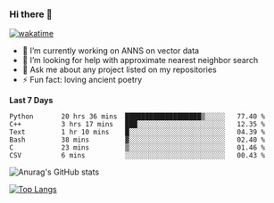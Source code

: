 ### Hi there 👋

[![wakatime](https://wakatime.com/badge/user/8906da98-c623-4aff-ac00-99cb42e09b38.svg)](https://wakatime.com/@8906da98-c623-4aff-ac00-99cb42e09b38)

- 🔭 I’m currently working on ANNS on vector data
- 🤔 I’m looking for help with approximate nearest neighbor search
- 💬 Ask me about any project listed on my repositories
- ⚡ Fun fact: loving ancient poetry


**Last 7 Days**
<!--START_SECTION:waka-->

```text
Python       20 hrs 36 mins  ███████████████████▒░░░░░   77.40 %
C++          3 hrs 17 mins   ███░░░░░░░░░░░░░░░░░░░░░░   12.35 %
Text         1 hr 10 mins    █░░░░░░░░░░░░░░░░░░░░░░░░   04.39 %
Bash         38 mins         ▓░░░░░░░░░░░░░░░░░░░░░░░░   02.40 %
C            23 mins         ▒░░░░░░░░░░░░░░░░░░░░░░░░   01.46 %
CSV          6 mins          ░░░░░░░░░░░░░░░░░░░░░░░░░   00.43 %
```

<!--END_SECTION:waka-->

![Anurag's GitHub stats](https://github-readme-stats.vercel.app/api?username=matchyc&count_private=true&show_icons=true&theme=vue)

[![Top Langs](https://github-readme-stats.vercel.app/api/top-langs/?username=matchyc&langs_count=4&&hide=perl,raku,html,javascript,shell,roff,prolog)](https://github.com/anuraghazra/github-readme-stats)
